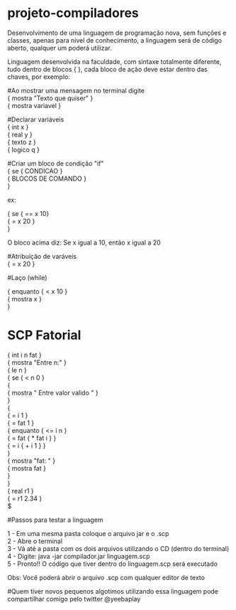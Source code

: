 # projeto-compiladores
Desenvolvimento de uma linguagem de programação nova, sem funções e classes, apenas para nível de conhecimento, a linguagem será de código aberto, qualquer um poderá utilizar.

Linguagem desenvolvida na faculdade, com sintaxe totalmente diferente, tudo dentro de blocos { }, cada bloco de ação deve estar dentro das chaves, por exemplo: 

#Ao mostrar uma mensagem no terminal digite <br />
{ mostra "Texto que quiser" } <br />
{ mostra variavel } <br />

#Declarar variáveis  <br />
{ int x } <br />
{ real y } <br />
{ texto z } <br />
{ logico q } <br />

#Criar um bloco de condição "if" <br />
{ se { CONDICAO }  <br />
  { BLOCOS DE COMANDO } <br />
} <br />

ex:  <br />

{ se { == x 10} <br />
  { = x 20 } <br />
} <br />

O bloco acima diz: Se x igual a 10, então x igual a 20 <br />

#Atribuíção de varáveis <br />
{ = x 20 } <br />

#Laço (while) <br />

{ enquanto { < x 10 } <br />
  { mostra x } <br />
} <br />

# SCP Fatorial

{ int i n fat } <br />
{ mostra "Entre n:" } <br />
{ le n } <br />
{ se { < n 0 }<br />
  { <br />
    { mostra " Entre valor valido " }<br />
  }<br />
  {<br />
    { = i 1 }<br />
    { = fat 1 }<br />
    { enquanto { <= i n }<br />
      { = fat { * fat i } }<br />
      { = i { + i 1 } }<br />
    }<br />
    { mostra "fat: " }<br />
    { mostra fat }<br />
  }<br />
}<br />
{ real r1 }<br />
{ = r1 2.34 }<br />
$

#Passos para testar a linguagem

1 - Em uma mesma pasta coloque o arquivo jar e o .scp <br />
2 - Abre o terminal <br />
3 - Vá até a pasta com os dois arquivos utilizando o CD (dentro do terminal) <br />
4 - Digite: java -jar compilador.jar linguagem.scp <br />
5 - Pronto!! O código que tiver dentro do linguagem.scp será executado <br />

Obs: Você poderá abrir o arquivo .scp com qualquer editor de texto

#Quem tiver novos pequenos algotimos utilizando essa linguagem pode compartilhar comigo pelo twitter @yeebaplay
